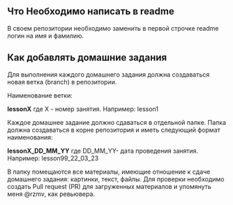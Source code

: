 ## Что Необходимо написать в readme

В своем репозитории необходимо заменить в первой строчке readme логин на имя и фамилию.

## Как добавлять домашние задания

Для выполнения каждого домашнего задания должна создаваться новая ветка (branch) в репозитории.

Наименование ветки:

**lessonХ** где Х - номер занятия.
Например: lesson1

Каждое домашнее задание должно сдаваться в отдельной папке. Папка должна создаваться в корне
репозитория и иметь следующий формат наименования:

**lessonХ_DD_MM_YY** где DD_MM_YY- дата проведения занятия.
Например: lesson99_22_03_23

В папку помещаются все материалы, имеющие отношение к сдаче домашнего задания: картинки, текст, файлы.
Для проверки необходимо создать Pull request (PR) для загруженных материалов и упомянуть меня @rzmv, как ревьювера.
